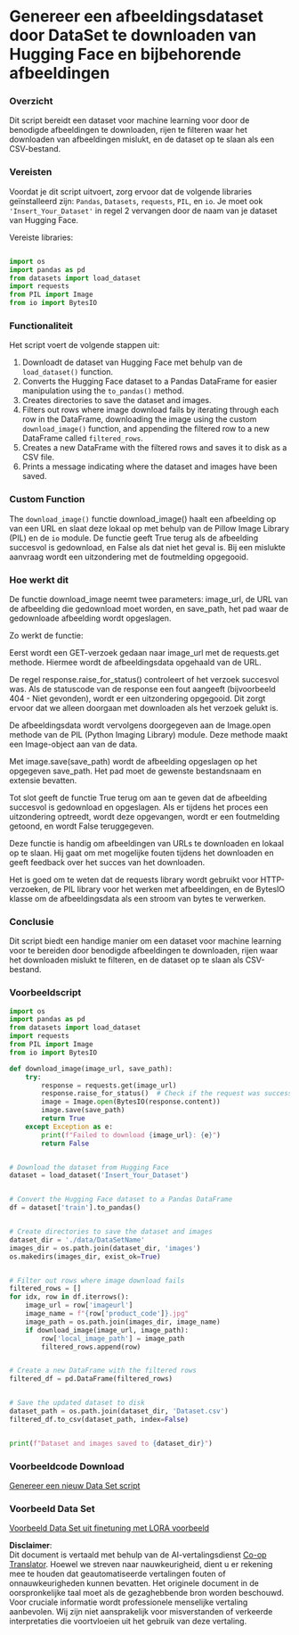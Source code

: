 <!--
CO_OP_TRANSLATOR_METADATA:
{
  "original_hash": "3cd0b727945d57998f1096763df56a84",
  "translation_date": "2025-05-09T20:25:24+00:00",
  "source_file": "md/03.FineTuning/CreatingSampleData.md",
  "language_code": "nl"
}
-->
# Genereer een afbeeldingsdataset door DataSet te downloaden van Hugging Face en bijbehorende afbeeldingen


### Overzicht

Dit script bereidt een dataset voor machine learning voor door de benodigde afbeeldingen te downloaden, rijen te filteren waar het downloaden van afbeeldingen mislukt, en de dataset op te slaan als een CSV-bestand.

### Vereisten

Voordat je dit script uitvoert, zorg ervoor dat de volgende libraries geïnstalleerd zijn: `Pandas`, `Datasets`, `requests`, `PIL`, en `io`. Je moet ook `'Insert_Your_Dataset'` in regel 2 vervangen door de naam van je dataset van Hugging Face.

Vereiste libraries:

```python

import os
import pandas as pd
from datasets import load_dataset
import requests
from PIL import Image
from io import BytesIO
```

### Functionaliteit

Het script voert de volgende stappen uit:

1. Downloadt de dataset van Hugging Face met behulp van de `load_dataset()` function.
2. Converts the Hugging Face dataset to a Pandas DataFrame for easier manipulation using the `to_pandas()` method.
3. Creates directories to save the dataset and images.
4. Filters out rows where image download fails by iterating through each row in the DataFrame, downloading the image using the custom `download_image()` function, and appending the filtered row to a new DataFrame called `filtered_rows`.
5. Creates a new DataFrame with the filtered rows and saves it to disk as a CSV file.
6. Prints a message indicating where the dataset and images have been saved.

### Custom Function

The `download_image()` functie download_image() haalt een afbeelding op van een URL en slaat deze lokaal op met behulp van de Pillow Image Library (PIL) en de `io` module. De functie geeft True terug als de afbeelding succesvol is gedownload, en False als dat niet het geval is. Bij een mislukte aanvraag wordt een uitzondering met de foutmelding opgegooid.

### Hoe werkt dit

De functie download_image neemt twee parameters: image_url, de URL van de afbeelding die gedownload moet worden, en save_path, het pad waar de gedownloade afbeelding wordt opgeslagen.

Zo werkt de functie:

Eerst wordt een GET-verzoek gedaan naar image_url met de requests.get methode. Hiermee wordt de afbeeldingsdata opgehaald van de URL.

De regel response.raise_for_status() controleert of het verzoek succesvol was. Als de statuscode van de response een fout aangeeft (bijvoorbeeld 404 - Niet gevonden), wordt er een uitzondering opgegooid. Dit zorgt ervoor dat we alleen doorgaan met downloaden als het verzoek gelukt is.

De afbeeldingsdata wordt vervolgens doorgegeven aan de Image.open methode van de PIL (Python Imaging Library) module. Deze methode maakt een Image-object aan van de data.

Met image.save(save_path) wordt de afbeelding opgeslagen op het opgegeven save_path. Het pad moet de gewenste bestandsnaam en extensie bevatten.

Tot slot geeft de functie True terug om aan te geven dat de afbeelding succesvol is gedownload en opgeslagen. Als er tijdens het proces een uitzondering optreedt, wordt deze opgevangen, wordt er een foutmelding getoond, en wordt False teruggegeven.

Deze functie is handig om afbeeldingen van URLs te downloaden en lokaal op te slaan. Hij gaat om met mogelijke fouten tijdens het downloaden en geeft feedback over het succes van het downloaden.

Het is goed om te weten dat de requests library wordt gebruikt voor HTTP-verzoeken, de PIL library voor het werken met afbeeldingen, en de BytesIO klasse om de afbeeldingsdata als een stroom van bytes te verwerken.



### Conclusie

Dit script biedt een handige manier om een dataset voor machine learning voor te bereiden door benodigde afbeeldingen te downloaden, rijen waar het downloaden mislukt te filteren, en de dataset op te slaan als CSV-bestand.

### Voorbeeldscript

```python
import os
import pandas as pd
from datasets import load_dataset
import requests
from PIL import Image
from io import BytesIO

def download_image(image_url, save_path):
    try:
        response = requests.get(image_url)
        response.raise_for_status()  # Check if the request was successful
        image = Image.open(BytesIO(response.content))
        image.save(save_path)
        return True
    except Exception as e:
        print(f"Failed to download {image_url}: {e}")
        return False


# Download the dataset from Hugging Face
dataset = load_dataset('Insert_Your_Dataset')


# Convert the Hugging Face dataset to a Pandas DataFrame
df = dataset['train'].to_pandas()


# Create directories to save the dataset and images
dataset_dir = './data/DataSetName'
images_dir = os.path.join(dataset_dir, 'images')
os.makedirs(images_dir, exist_ok=True)


# Filter out rows where image download fails
filtered_rows = []
for idx, row in df.iterrows():
    image_url = row['imageurl']
    image_name = f"{row['product_code']}.jpg"
    image_path = os.path.join(images_dir, image_name)
    if download_image(image_url, image_path):
        row['local_image_path'] = image_path
        filtered_rows.append(row)


# Create a new DataFrame with the filtered rows
filtered_df = pd.DataFrame(filtered_rows)


# Save the updated dataset to disk
dataset_path = os.path.join(dataset_dir, 'Dataset.csv')
filtered_df.to_csv(dataset_path, index=False)


print(f"Dataset and images saved to {dataset_dir}")
```

### Voorbeeldcode Download  
[Genereer een nieuw Data Set script](../../../../code/04.Finetuning/generate_dataset.py)

### Voorbeeld Data Set  
[Voorbeeld Data Set uit finetuning met LORA voorbeeld](../../../../code/04.Finetuning/olive-ort-example/dataset/dataset-classification.json)

**Disclaimer**:  
Dit document is vertaald met behulp van de AI-vertalingsdienst [Co-op Translator](https://github.com/Azure/co-op-translator). Hoewel we streven naar nauwkeurigheid, dient u er rekening mee te houden dat geautomatiseerde vertalingen fouten of onnauwkeurigheden kunnen bevatten. Het originele document in de oorspronkelijke taal moet als de gezaghebbende bron worden beschouwd. Voor cruciale informatie wordt professionele menselijke vertaling aanbevolen. Wij zijn niet aansprakelijk voor misverstanden of verkeerde interpretaties die voortvloeien uit het gebruik van deze vertaling.